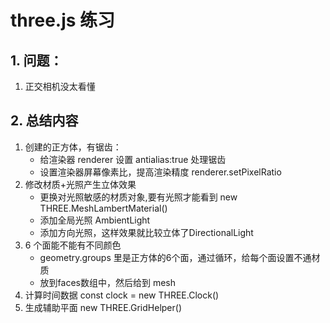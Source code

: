 # three.js 练习

## 1. 问题：
1. 正交相机没太看懂


## 2. 总结内容
1. 创建的正方体，有锯齿：
   - 给渲染器 renderer 设置 antialias:true 处理锯齿
   -  设置渲染器屏幕像素比，提高渲染精度 renderer.setPixelRatio
2. 修改材质+光照产生立体效果
   - 更换对光照敏感的材质对象,要有光照才能看到 new THREE.MeshLambertMaterial()
   - 添加全局光照 AmbientLight
   - 添加方向光照，这样效果就比较立体了DirectionalLight
3. 6 个面能不能有不同颜色
   - geometry.groups 里是正方体的6个面，通过循环，给每个面设置不通材质
   - 放到faces数组中，然后给到 mesh
4. 计算时间数据  const clock = new THREE.Clock()
5. 生成辅助平面 new THREE.GridHelper()